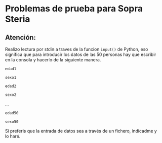 # Problemas de prueba para Sopra Steria

## Atención: 
Realizo lectura por stdin a traves de la funcion `input()` de Python, eso significa que para introducir los datos de las 50 personas hay que escribir en la consola y hacerlo de la siguiente manera.

`edad1`

`sexo1`

`edad2`

`sexo2`

...

`edad50`

`sexo50`

Si preferis que la entrada de datos sea a través de un fichero, indicadme y lo haré.
